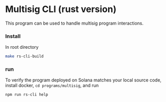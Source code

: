 # Multisig CLI (rust version)

This program can be used to handle multisig program interactions.

### Install

In root directory

```bash
make rs-cli-build
```

### run

To verify the program deployed on Solana matches your local source code, install
docker, `cd programs/multisig`, and run

```bash
npm run rs-cli help
```
